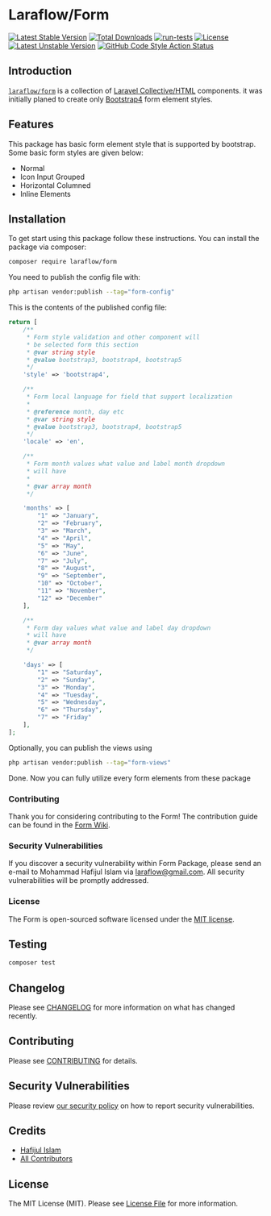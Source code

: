 # Laraflow/Form
[![Latest Stable Version](https://poser.pugx.org/laraflow/form/v)](//packagist.org/packages/laraflow/form)
[![Total Downloads](https://poser.pugx.org/laraflow/form/downloads)](//packagist.org/packages/laraflow/form)
[![run-tests](https://github.com/laraflow/form/workflows/run-tests/badge.svg)](//github.com/laraflow/form/actions/workflows/run-tests.yml)
[![License](https://poser.pugx.org/laraflow/form/license)](//packagist.org/packages/laraflow/form)
[![Latest Unstable Version](https://poser.pugx.org/laraflow/form/v/unstable)](//packagist.org/packages/laraflow/form)
[![GitHub Code Style Action Status](https://img.shields.io/github/workflow/status/laraflow/form/Fix%20PHP%20code%20style%20issues?label=code%20style)](https://github.com/laraflow/form/actions?query=workflow%3A"Check+%26+fix+styling"+branch%3Amain)


## Introduction
[``laraflow/form``](https://packagist.org/packages/laraflow/form) is a collection of [Laravel Collective/HTML](https://packagist.org/packages/laravelcollective/html) components.
it was initially planed to create only [Bootstrap4](https://getbootstrap.com/) form element styles.

## Features
This package has basic form element style that is supported by bootstrap.
Some basic form styles are given below:
* Normal
* Icon Input Grouped
* Horizontal Columned
* Inline Elements

## Installation
To get start using this package follow these instructions.
You can install the package via composer:

```bash
composer require laraflow/form
```

You need to publish the config file with:

```bash
php artisan vendor:publish --tag="form-config"
```

This is the contents of the published config file:

```php
return [
    /**
     * Form style validation and other component will
     * be selected form this section
     * @var string style
     * @value bootstrap3, bootstrap4, bootstrap5
     */
    'style' => 'bootstrap4',

    /**
     * Form local language for field that support localization
     *
     * @reference month, day etc
     * @var string style
     * @value bootstrap3, bootstrap4, bootstrap5
     */
    'locale' => 'en',

    /**
     * Form month values what value and label month dropdown
     * will have
     *
     * @var array month
     */

    'months' => [
        "1" => "January",
        "2" => "February",
        "3" => "March",
        "4" => "April",
        "5" => "May",
        "6" => "June",
        "7" => "July",
        "8" => "August",
        "9" => "September",
        "10" => "October",
        "11" => "November",
        "12" => "December"
    ],

    /**
     * Form day values what value and label day dropdown
     * will have
     * @var array month
     */

    'days' => [
        "1" => "Saturday",
        "2" => "Sunday",
        "3" => "Monday",
        "4" => "Tuesday",
        "5" => "Wednesday",
        "6" => "Thursday",
        "7" => "Friday"
    ],
];
```

Optionally, you can publish the views using

```bash
php artisan vendor:publish --tag="form-views"
```

Done. Now you can fully utilize every form elements from these package

### Contributing

Thank you for considering contributing to the Form!
The contribution guide can be found in the [Form Wiki](https://github.com/laraflow/form/wiki/).

### Security Vulnerabilities

If you discover a security vulnerability within Form Package,
please send an e-mail to Mohammad Hafijul Islam via [laraflow@gmail.com](mailto:laraflow@gmail.com).
All security vulnerabilities will be promptly addressed.

### License

The Form is open-sourced software licensed under the [MIT license](https://opensource.org/licenses/MIT).


## Testing

```bash
composer test
```

## Changelog

Please see [CHANGELOG](CHANGELOG.md) for more information on what has changed recently.

## Contributing

Please see [CONTRIBUTING](../docs/contributing.md) for details.

## Security Vulnerabilities

Please review [our security policy](../../security/policy) on how to report security vulnerabilities.

## Credits

- [Hafijul Islam](https://github.com/laraflow)
- [All Contributors](../../contributors)

## License

The MIT License (MIT). Please see [License File](LICENSE.md) for more information.
